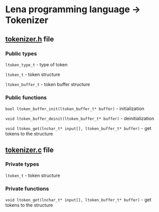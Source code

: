 # Lena programming language -> Tokenizer

## [tokenizer.h](tokenizer.h) file

### Public types

`ltoken_type_t` - type of token

`ltoken_t` - token structure

`ltoken_buffer_t` - token buffer structure

### Public functions

`bool ltoken_buffer_init(ltoken_buffer_t* buffer)` - initialization

`void ltoken_buffer_deinit(ltoken_buffer_t* buffer)` - deinitialization

`void ltoken_get(lnchar_t* input[], ltoken_buffer_t* buffer)` - get tokens to the structure

## [tokenizer.c](tokenizer.c) file

### Private types

`ltoken_t` - token structure

### Private functions

`void ltoken_get(lnchar_t* input[], ltoken_buffer_t* buffer)` - get tokens to the structure
